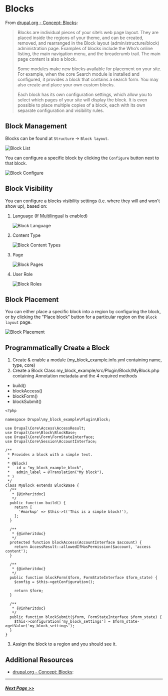 # Blocks

From [drupal.org - Concept: Blocks](https://www.drupal.org/docs/user_guide/en/block-concept.html):

> Blocks are individual pieces of your site’s web page layout. They are placed inside the regions of your theme, and can be created, removed, and rearranged in the Block layout (admin/structure/block) administration page. Examples of blocks include the Who’s online listing, the main navigation menu, and the breadcrumb trail. The main page content is also a block.
>
> Some modules make new blocks available for placement on your site. For example, when the core Search module is installed and configured, it provides a block that contains a search form. You may also create and place your own custom blocks.
>
> Each block has its own configuration settings, which allow you to select which pages of your site will display the block. It is even possible to place multiple copies of a block, each with its own separate configuration and visibility rules.

## Block Management

Blocks can be found at `Structure` -> `Block layout`.

![Block List](images/block-list.png "Block List")

You can configure a specific block by clicking the `Configure` button next to that block.

![Block Configure](images/block-configure.png "Block Configure")

## Block Visibility

You can configure a blocks visibility settings (i.e. where they will and won't show up), based on:

1. Language (If [Multilingual](2.8-multilingual.md) is enabled)

   ![Block Language](images/block-language.png "Block Language")

2. Content Type

   ![Block Content Types](images/block-content-types.png "Block Content Types")

3. Page

   ![Block Pages](images/block-pages.png "Block Pages")

4. User Role

   ![Block Roles](images/block-roles.png "Block Roles")

## Block Placement

You can either place a specific block into a region by configuring the block, or by clicking the "Place block" button for a particular region on the `Block layout` page.

![Block Placement](images/block-place.png "Block Placement")

## Programmatically Create a Block

1. Create & enable a module (my_block_example.info.yml containing name, type, core)
2. Create a Block Class my_block_example/src/Plugin/Block/MyBlock.php containing Annotation metadata and the 4 required methods
* build()
* blockAccess()
* blockForm()
* blockSubmit()
```
<?php

namespace Drupal\my_block_example\Plugin\Block;

use Drupal\Core\Access\AccessResult;
use Drupal\Core\Block\BlockBase;
use Drupal\Core\Form\FormStateInterface;
use Drupal\Core\Session\AccountInterface;

/**
 * Provides a block with a simple text.
 *
 * @Block(
 *   id = "my_block_example_block",
 *   admin_label = @Translation("My block"),
 * )
 */
class MyBlock extends BlockBase {
  /**
   * {@inheritdoc}
   */
  public function build() {
    return [
      '#markup' => $this->t('This is a simple block!'),
    ];
  }

  /**
   * {@inheritdoc}
   */
  protected function blockAccess(AccountInterface $account) {
    return AccessResult::allowedIfHasPermission($account, 'access content');
  }

  /**
   * {@inheritdoc}
   */
  public function blockForm($form, FormStateInterface $form_state) {
    $config = $this->getConfiguration();

    return $form;
  }

  /**
   * {@inheritdoc}
   */
  public function blockSubmit($form, FormStateInterface $form_state) {
    $this->configuration['my_block_settings'] = $form_state->getValue('my_block_settings');
  }
}
```
3. Assign the block to a region and you should see it.

## Additional Resources

- [drupal.org - Concept: Blocks](https://www.drupal.org/docs/user_guide/en/block-concept.html):

---

##### [Next Page >>](2.5-menus.md)
